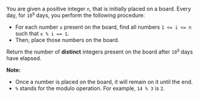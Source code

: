 You are given a positive integer `n`, that is initially placed on a board. Every day, for <code>10<sup>9</sup></code> days, you perform the following procedure:

- For each number `x` present on the board, find all numbers `1 <= i <= n` such that `x % i == 1`.
- Then, place those numbers on the board.

Return the number of **distinct** integers present on the board after <code>10<sup>9</sup></code> days have elapsed.

**Note:**

- Once a number is placed on the board, it will remain on it until the end.
- `%` stands for the modulo operation. For example, `14 % 3` is `2`.